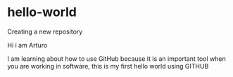 # hello-world
Creating a new repository

Hi i am Arturo 

I am learning about how to use GitHub because it is an important tool when you are working in software,
this is my first hello world using GITHUB
